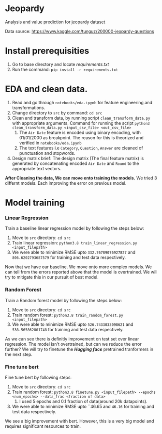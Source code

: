 # Jeopardy
Analysis and value prediction for jeopardy dataset


Data source: https://www.kaggle.com/tunguz/200000-jeopardy-questions

# Install prerequisities
1. Go to base directory and locate *requirements.txt*
2. Run the command: `pip install -r requirements.txt`

# EDA and clean data.
1. Read and go through `notebooks/eda.ipynb` for feature engineering and transformations.
2. Change directory to `src` by command: `cd src`
3. Clean and transform data, by running script `clean_transform_data.py` with appropriate arguments. Command for running the script `python3 clean_transform_data.py <input_csv_file> <out_csv_file>`
	1. The `Air Date` feature is encoded using binary encoding, with 01/01/2000 as breakpoint. The reason for this is theorized and verified in `notebooks/eda.ipynb` 
	2. The text features i.e `Category`, `Question`, `Answer` are cleaned of punctuation and stopwords.
4. Design matrix brief: The design matrix (The final feature matrix) is generated by concatenating encoded `Air Date` and `Round` to the appropriate text vectors.

**After Cleaning the data, We can move onto training the models.**
We tried 3 differnt models. Each improving the error on previous model. 

# Model training
### Linear Regression
Train a baseline linear regression model by following the steps below:
1. Move to `src` directory: `cd src` 
2. Train linear regression: `python3.8 train_linear_regression.py <input_filepath>`
3. We were able to minimize RMSE upto `332.76789076927827` and `806.6202793687579` for training and test data respectively.

Now that we have our baseline. We move onto more complex models. We can tell from the errors reported above that the model is overtrained. We will try to mitigate this in our pursuit of best model.

### Random Forest
Train a Random forest model by following the steps below:
1. Move to `src` directory: `cd src` 
2. Train random forest: `python3.8 train_random_forest.py <input_filepath>`
3. We were able to minimize RMSE upto `526.7433033098621` and `538.565862801748` for training and test data respectively.

As we can see there is definitly improvement on test set over linear regression. The model isn't overtrained, but can we reduce the error further? We will try to finetune the ***Hugging face*** pretrained tranformers in the next step.

### Fine tune bert
Fine tune bert by following steps:
1. Move to `src` directory: `cd src` 
2. Train random forest: `python3.8 finetune.py <input_filepath> --epochs <num_epochs> --data_frac <fraction of data>`
	1. I used 5 epochs and 0.1 fraction of data(around 20k datapoints).
3. We were able to minimize RMSE upto ``46.65 and `46.16` for training and test data respectively.

We see a big improvement with bert. However, this is a very big model and requires significant resources to train.
